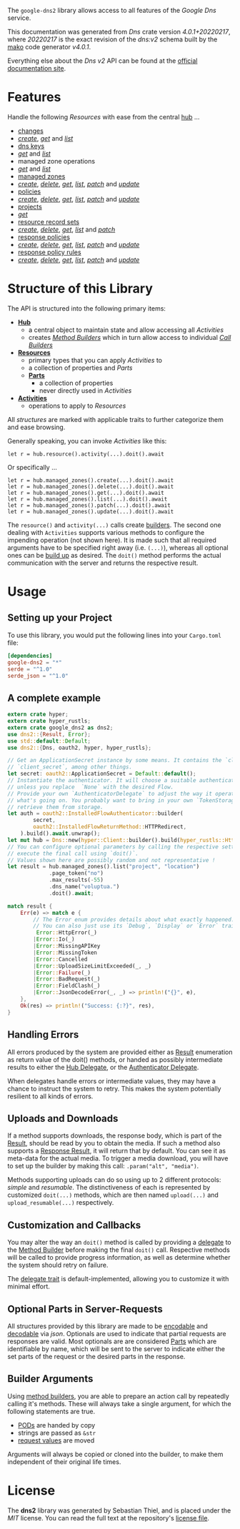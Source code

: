 <!---
DO NOT EDIT !
This file was generated automatically from 'src/generator/templates/api/README.md.mako'
DO NOT EDIT !
-->
The `google-dns2` library allows access to all features of the *Google Dns* service.

This documentation was generated from *Dns* crate version *4.0.1+20220217*, where *20220217* is the exact revision of the *dns:v2* schema built by the [mako](http://www.makotemplates.org/) code generator *v4.0.1*.

Everything else about the *Dns* *v2* API can be found at the
[official documentation site](https://cloud.google.com/dns/docs).
# Features

Handle the following *Resources* with ease from the central [hub](https://docs.rs/google-dns2/4.0.1+20220217/google_dns2/Dns) ... 

* [changes](https://docs.rs/google-dns2/4.0.1+20220217/google_dns2/api::Change)
 * [*create*](https://docs.rs/google-dns2/4.0.1+20220217/google_dns2/api::ChangeCreateCall), [*get*](https://docs.rs/google-dns2/4.0.1+20220217/google_dns2/api::ChangeGetCall) and [*list*](https://docs.rs/google-dns2/4.0.1+20220217/google_dns2/api::ChangeListCall)
* [dns keys](https://docs.rs/google-dns2/4.0.1+20220217/google_dns2/api::DnsKey)
 * [*get*](https://docs.rs/google-dns2/4.0.1+20220217/google_dns2/api::DnsKeyGetCall) and [*list*](https://docs.rs/google-dns2/4.0.1+20220217/google_dns2/api::DnsKeyListCall)
* managed zone operations
 * [*get*](https://docs.rs/google-dns2/4.0.1+20220217/google_dns2/api::ManagedZoneOperationGetCall) and [*list*](https://docs.rs/google-dns2/4.0.1+20220217/google_dns2/api::ManagedZoneOperationListCall)
* [managed zones](https://docs.rs/google-dns2/4.0.1+20220217/google_dns2/api::ManagedZone)
 * [*create*](https://docs.rs/google-dns2/4.0.1+20220217/google_dns2/api::ManagedZoneCreateCall), [*delete*](https://docs.rs/google-dns2/4.0.1+20220217/google_dns2/api::ManagedZoneDeleteCall), [*get*](https://docs.rs/google-dns2/4.0.1+20220217/google_dns2/api::ManagedZoneGetCall), [*list*](https://docs.rs/google-dns2/4.0.1+20220217/google_dns2/api::ManagedZoneListCall), [*patch*](https://docs.rs/google-dns2/4.0.1+20220217/google_dns2/api::ManagedZonePatchCall) and [*update*](https://docs.rs/google-dns2/4.0.1+20220217/google_dns2/api::ManagedZoneUpdateCall)
* [policies](https://docs.rs/google-dns2/4.0.1+20220217/google_dns2/api::Policy)
 * [*create*](https://docs.rs/google-dns2/4.0.1+20220217/google_dns2/api::PolicyCreateCall), [*delete*](https://docs.rs/google-dns2/4.0.1+20220217/google_dns2/api::PolicyDeleteCall), [*get*](https://docs.rs/google-dns2/4.0.1+20220217/google_dns2/api::PolicyGetCall), [*list*](https://docs.rs/google-dns2/4.0.1+20220217/google_dns2/api::PolicyListCall), [*patch*](https://docs.rs/google-dns2/4.0.1+20220217/google_dns2/api::PolicyPatchCall) and [*update*](https://docs.rs/google-dns2/4.0.1+20220217/google_dns2/api::PolicyUpdateCall)
* [projects](https://docs.rs/google-dns2/4.0.1+20220217/google_dns2/api::Project)
 * [*get*](https://docs.rs/google-dns2/4.0.1+20220217/google_dns2/api::ProjectGetCall)
* [resource record sets](https://docs.rs/google-dns2/4.0.1+20220217/google_dns2/api::ResourceRecordSet)
 * [*create*](https://docs.rs/google-dns2/4.0.1+20220217/google_dns2/api::ResourceRecordSetCreateCall), [*delete*](https://docs.rs/google-dns2/4.0.1+20220217/google_dns2/api::ResourceRecordSetDeleteCall), [*get*](https://docs.rs/google-dns2/4.0.1+20220217/google_dns2/api::ResourceRecordSetGetCall), [*list*](https://docs.rs/google-dns2/4.0.1+20220217/google_dns2/api::ResourceRecordSetListCall) and [*patch*](https://docs.rs/google-dns2/4.0.1+20220217/google_dns2/api::ResourceRecordSetPatchCall)
* [response policies](https://docs.rs/google-dns2/4.0.1+20220217/google_dns2/api::ResponsePolicy)
 * [*create*](https://docs.rs/google-dns2/4.0.1+20220217/google_dns2/api::ResponsePolicyCreateCall), [*delete*](https://docs.rs/google-dns2/4.0.1+20220217/google_dns2/api::ResponsePolicyDeleteCall), [*get*](https://docs.rs/google-dns2/4.0.1+20220217/google_dns2/api::ResponsePolicyGetCall), [*list*](https://docs.rs/google-dns2/4.0.1+20220217/google_dns2/api::ResponsePolicyListCall), [*patch*](https://docs.rs/google-dns2/4.0.1+20220217/google_dns2/api::ResponsePolicyPatchCall) and [*update*](https://docs.rs/google-dns2/4.0.1+20220217/google_dns2/api::ResponsePolicyUpdateCall)
* [response policy rules](https://docs.rs/google-dns2/4.0.1+20220217/google_dns2/api::ResponsePolicyRule)
 * [*create*](https://docs.rs/google-dns2/4.0.1+20220217/google_dns2/api::ResponsePolicyRuleCreateCall), [*delete*](https://docs.rs/google-dns2/4.0.1+20220217/google_dns2/api::ResponsePolicyRuleDeleteCall), [*get*](https://docs.rs/google-dns2/4.0.1+20220217/google_dns2/api::ResponsePolicyRuleGetCall), [*list*](https://docs.rs/google-dns2/4.0.1+20220217/google_dns2/api::ResponsePolicyRuleListCall), [*patch*](https://docs.rs/google-dns2/4.0.1+20220217/google_dns2/api::ResponsePolicyRulePatchCall) and [*update*](https://docs.rs/google-dns2/4.0.1+20220217/google_dns2/api::ResponsePolicyRuleUpdateCall)




# Structure of this Library

The API is structured into the following primary items:

* **[Hub](https://docs.rs/google-dns2/4.0.1+20220217/google_dns2/Dns)**
    * a central object to maintain state and allow accessing all *Activities*
    * creates [*Method Builders*](https://docs.rs/google-dns2/4.0.1+20220217/google_dns2/client::MethodsBuilder) which in turn
      allow access to individual [*Call Builders*](https://docs.rs/google-dns2/4.0.1+20220217/google_dns2/client::CallBuilder)
* **[Resources](https://docs.rs/google-dns2/4.0.1+20220217/google_dns2/client::Resource)**
    * primary types that you can apply *Activities* to
    * a collection of properties and *Parts*
    * **[Parts](https://docs.rs/google-dns2/4.0.1+20220217/google_dns2/client::Part)**
        * a collection of properties
        * never directly used in *Activities*
* **[Activities](https://docs.rs/google-dns2/4.0.1+20220217/google_dns2/client::CallBuilder)**
    * operations to apply to *Resources*

All *structures* are marked with applicable traits to further categorize them and ease browsing.

Generally speaking, you can invoke *Activities* like this:

```Rust,ignore
let r = hub.resource().activity(...).doit().await
```

Or specifically ...

```ignore
let r = hub.managed_zones().create(...).doit().await
let r = hub.managed_zones().delete(...).doit().await
let r = hub.managed_zones().get(...).doit().await
let r = hub.managed_zones().list(...).doit().await
let r = hub.managed_zones().patch(...).doit().await
let r = hub.managed_zones().update(...).doit().await
```

The `resource()` and `activity(...)` calls create [builders][builder-pattern]. The second one dealing with `Activities` 
supports various methods to configure the impending operation (not shown here). It is made such that all required arguments have to be 
specified right away (i.e. `(...)`), whereas all optional ones can be [build up][builder-pattern] as desired.
The `doit()` method performs the actual communication with the server and returns the respective result.

# Usage

## Setting up your Project

To use this library, you would put the following lines into your `Cargo.toml` file:

```toml
[dependencies]
google-dns2 = "*"
serde = "^1.0"
serde_json = "^1.0"
```

## A complete example

```Rust
extern crate hyper;
extern crate hyper_rustls;
extern crate google_dns2 as dns2;
use dns2::{Result, Error};
use std::default::Default;
use dns2::{Dns, oauth2, hyper, hyper_rustls};

// Get an ApplicationSecret instance by some means. It contains the `client_id` and 
// `client_secret`, among other things.
let secret: oauth2::ApplicationSecret = Default::default();
// Instantiate the authenticator. It will choose a suitable authentication flow for you, 
// unless you replace  `None` with the desired Flow.
// Provide your own `AuthenticatorDelegate` to adjust the way it operates and get feedback about 
// what's going on. You probably want to bring in your own `TokenStorage` to persist tokens and
// retrieve them from storage.
let auth = oauth2::InstalledFlowAuthenticator::builder(
        secret,
        oauth2::InstalledFlowReturnMethod::HTTPRedirect,
    ).build().await.unwrap();
let mut hub = Dns::new(hyper::Client::builder().build(hyper_rustls::HttpsConnectorBuilder::new().with_native_roots().https_or_http().enable_http1().enable_http2().build()), auth);
// You can configure optional parameters by calling the respective setters at will, and
// execute the final call using `doit()`.
// Values shown here are possibly random and not representative !
let result = hub.managed_zones().list("project", "location")
             .page_token("no")
             .max_results(-55)
             .dns_name("voluptua.")
             .doit().await;

match result {
    Err(e) => match e {
        // The Error enum provides details about what exactly happened.
        // You can also just use its `Debug`, `Display` or `Error` traits
         Error::HttpError(_)
        |Error::Io(_)
        |Error::MissingAPIKey
        |Error::MissingToken
        |Error::Cancelled
        |Error::UploadSizeLimitExceeded(_, _)
        |Error::Failure(_)
        |Error::BadRequest(_)
        |Error::FieldClash(_)
        |Error::JsonDecodeError(_, _) => println!("{}", e),
    },
    Ok(res) => println!("Success: {:?}", res),
}

```
## Handling Errors

All errors produced by the system are provided either as [Result](https://docs.rs/google-dns2/4.0.1+20220217/google_dns2/client::Result) enumeration as return value of
the doit() methods, or handed as possibly intermediate results to either the 
[Hub Delegate](https://docs.rs/google-dns2/4.0.1+20220217/google_dns2/client::Delegate), or the [Authenticator Delegate](https://docs.rs/yup-oauth2/*/yup_oauth2/trait.AuthenticatorDelegate.html).

When delegates handle errors or intermediate values, they may have a chance to instruct the system to retry. This 
makes the system potentially resilient to all kinds of errors.

## Uploads and Downloads
If a method supports downloads, the response body, which is part of the [Result](https://docs.rs/google-dns2/4.0.1+20220217/google_dns2/client::Result), should be
read by you to obtain the media.
If such a method also supports a [Response Result](https://docs.rs/google-dns2/4.0.1+20220217/google_dns2/client::ResponseResult), it will return that by default.
You can see it as meta-data for the actual media. To trigger a media download, you will have to set up the builder by making
this call: `.param("alt", "media")`.

Methods supporting uploads can do so using up to 2 different protocols: 
*simple* and *resumable*. The distinctiveness of each is represented by customized 
`doit(...)` methods, which are then named `upload(...)` and `upload_resumable(...)` respectively.

## Customization and Callbacks

You may alter the way an `doit()` method is called by providing a [delegate](https://docs.rs/google-dns2/4.0.1+20220217/google_dns2/client::Delegate) to the 
[Method Builder](https://docs.rs/google-dns2/4.0.1+20220217/google_dns2/client::CallBuilder) before making the final `doit()` call. 
Respective methods will be called to provide progress information, as well as determine whether the system should 
retry on failure.

The [delegate trait](https://docs.rs/google-dns2/4.0.1+20220217/google_dns2/client::Delegate) is default-implemented, allowing you to customize it with minimal effort.

## Optional Parts in Server-Requests

All structures provided by this library are made to be [encodable](https://docs.rs/google-dns2/4.0.1+20220217/google_dns2/client::RequestValue) and 
[decodable](https://docs.rs/google-dns2/4.0.1+20220217/google_dns2/client::ResponseResult) via *json*. Optionals are used to indicate that partial requests are responses 
are valid.
Most optionals are are considered [Parts](https://docs.rs/google-dns2/4.0.1+20220217/google_dns2/client::Part) which are identifiable by name, which will be sent to 
the server to indicate either the set parts of the request or the desired parts in the response.

## Builder Arguments

Using [method builders](https://docs.rs/google-dns2/4.0.1+20220217/google_dns2/client::CallBuilder), you are able to prepare an action call by repeatedly calling it's methods.
These will always take a single argument, for which the following statements are true.

* [PODs][wiki-pod] are handed by copy
* strings are passed as `&str`
* [request values](https://docs.rs/google-dns2/4.0.1+20220217/google_dns2/client::RequestValue) are moved

Arguments will always be copied or cloned into the builder, to make them independent of their original life times.

[wiki-pod]: http://en.wikipedia.org/wiki/Plain_old_data_structure
[builder-pattern]: http://en.wikipedia.org/wiki/Builder_pattern
[google-go-api]: https://github.com/google/google-api-go-client

# License
The **dns2** library was generated by Sebastian Thiel, and is placed 
under the *MIT* license.
You can read the full text at the repository's [license file][repo-license].

[repo-license]: https://github.com/Byron/google-apis-rsblob/main/LICENSE.md

